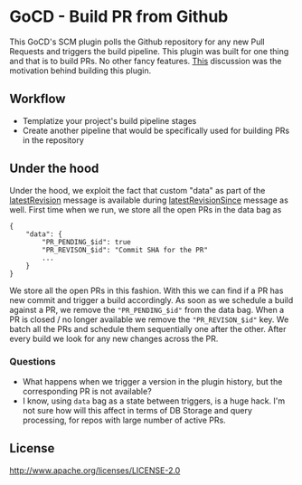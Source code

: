 # GoCD - Build PR from Github

This GoCD's SCM plugin polls the Github repository for any new Pull Requests and triggers the build pipeline. This plugin was built for one thing and that is to build PRs. No other fancy features. [This](https://groups.google.com/d/msg/go-cd-dev/Rt_Y5G2VkOc/ymIyeEds8swJ) discussion was the motivation behind building this plugin.

## Workflow
- Templatize your project's build pipeline stages
- Create another pipeline that would be specifically used for building PRs in the repository

## Under the hood
Under the hood, we exploit the fact that custom "data" as part of the [latestRevision](http://www.go.cd/documentation/developer/writing_go_plugins/scm_material/version_1_0/latest_revision.html) message is available during [latestRevisionSince](http://www.go.cd/documentation/developer/writing_go_plugins/scm_material/version_1_0/latest_revisions_since.html) message as well.
First time when we run, we store all the open PRs in the data bag as
```
{
    "data": {
        "PR_PENDING_$id": true
        "PR_REVISON_$id": "Commit SHA for the PR"
        ...
    }
}
```
We store all the open PRs in this fashion. With this we can find if a PR has new commit and trigger a build accordingly. As soon as we schedule a build against a PR, we remove the `"PR_PENDING_$id"` from the data bag. When a PR is closed / no longer available we remove the `"PR_REVISON_$id"` key.
We batch all the PRs and schedule them sequentially one after the other. After every build we look for any new changes across the PR.

### Questions
- What happens when we trigger a version in the plugin history, but the corresponding PR is not available?
- I know, using `data` bag as a state between triggers, is a huge hack. I'm not sure how will this affect in terms of DB Storage and query processing, for repos with large number of active PRs.

## License
http://www.apache.org/licenses/LICENSE-2.0
